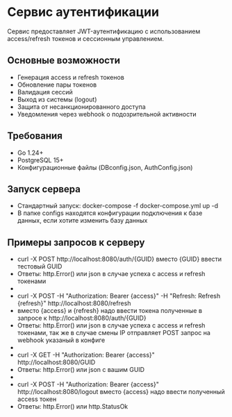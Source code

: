 # Сервис аутентификации

Сервис предоставляет JWT-аутентификацию с использованием access/refresh токенов и сессионным управлением.

## Основные возможности
- Генерация access и refresh токенов
- Обновление пары токенов
- Валидация сессий
- Выход из системы (logout)
- Защита от несанкционированного доступа
- Уведомления через webhook о подозрительной активности

## Требования
- Go 1.24+
- PostgreSQL 15+
- Конфигурационные файлы (DBconfig.json, AuthConfig.json)

## Запуск сервера
- Стандартный запуск: docker-compose -f docker-compose.yml up -d
- В папке configs находятся конфигурации подключения к базе данных, если хотите изменить базу данных

## Примеры запросов к серверу
- curl -X POST http://localhost:8080/auth/{GUID} вместо {GUID} ввести тестовый GUID
- Ответы: http.Error() или json в случае успеха с access и refresh токенами
-
- curl -X POST -H "Authorization: Bearer {access}" -H "Refresh: Refresh {refresh}" http://localhost:8080/refresh 
- вместо {access} и {refresh} надо ввести токена полученные в запросе к http://localhost:8080/auth/{GUID}
- Ответы: http.Error() или json в случае успеха с access и refresh токенами, так же в случае смены IP отправляет POST запрос на webhook указаный в конфиге
-
- curl -X GET -H "Authorization: Bearer {access}" http://localhost:8080/GUID
- Ответы: http.Error() или json с вашим GUID
-
- curl -X POST -H "Authorization: Bearer {access}" http://localhost:8080/logout вместо {access} надо ввести полученный access токен
- Ответы: http.Error() или http.StatusOk

